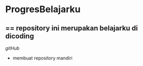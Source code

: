 # ProgresBelajarku
==
repository ini merupakan belajarku di dicoding
--
*gitHub*
- membuat repository mandiri
